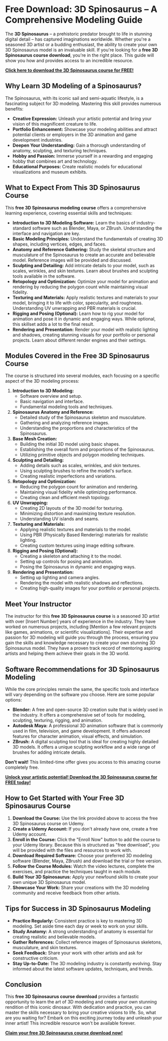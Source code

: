# Free Download: 3D Spinosaurus – A Comprehensive Modeling Guide

The **3D Spinosaurus** – a prehistoric predator brought to life in stunning digital detail – has captured imaginations worldwide. Whether you're a seasoned 3D artist or a budding enthusiast, the ability to create your own 3D Spinosaurus model is an invaluable skill. If you're looking for a **free 3D Spinosaurus course download**, you're in the right place. This guide will show you how and provides access to an incredible resource.

[**Click here to download the 3D Spinosaurus course for FREE!**](https://udemywork.com/3d-spinosaurus)

## Why Learn 3D Modeling of a Spinosaurus?

The Spinosaurus, with its iconic sail and semi-aquatic lifestyle, is a fascinating subject for 3D modeling. Mastering this skill provides numerous benefits:

*   **Creative Expression:** Unleash your artistic potential and bring your vision of this magnificent creature to life.
*   **Portfolio Enhancement:** Showcase your modeling abilities and attract potential clients or employers in the 3D animation and game development industries.
*   **Deepen Your Understanding:** Gain a thorough understanding of anatomy, sculpting, and texturing techniques.
*   **Hobby and Passion:** Immerse yourself in a rewarding and engaging hobby that combines art and technology.
*   **Educational Purposes:** Create realistic models for educational visualizations and museum exhibits.

## What to Expect From This 3D Spinosaurus Course

This **free 3D Spinosaurus modeling course** offers a comprehensive learning experience, covering essential skills and techniques:

*   **Introduction to 3D Modeling Software:** Learn the basics of industry-standard software such as Blender, Maya, or ZBrush. Understanding the interface and navigation are key.
*   **Basic Modeling Principles:** Understand the fundamentals of creating 3D shapes, including vertices, edges, and faces.
*   **Anatomy and Reference Gathering:** Study the skeletal structure and musculature of the Spinosaurus to create an accurate and believable model. Reference images will be provided and discussed.
*   **Sculpting and Detailing:** Add intricate details to your model, such as scales, wrinkles, and skin textures. Learn about brushes and sculpting tools available in the software.
*   **Retopology and Optimization:** Optimize your model for animation and rendering by reducing the polygon count while maintaining visual fidelity.
*   **Texturing and Materials:** Apply realistic textures and materials to your model, bringing it to life with color, specularity, and roughness. Understanding UV unwrapping and PBR materials is crucial.
*   **Rigging and Posing (Optional):** Learn how to rig your model for animation and pose it in dynamic and engaging ways. While optional, this skillset adds a lot to the final result.
*   **Rendering and Presentation:** Render your model with realistic lighting and shadows, creating stunning visuals for your portfolio or personal projects. Learn about different render engines and their settings.

## Modules Covered in the Free 3D Spinosaurus Course

The course is structured into several modules, each focusing on a specific aspect of the 3D modeling process:

1.  **Introduction to 3D Modeling:**
    *   Software overview and setup.
    *   Basic navigation and interface.
    *   Fundamental modeling tools and techniques.
2.  **Spinosaurus Anatomy and Reference:**
    *   Detailed study of the Spinosaurus skeleton and musculature.
    *   Gathering and analyzing reference images.
    *   Understanding the proportions and characteristics of the Spinosaurus.
3.  **Base Mesh Creation:**
    *   Building the initial 3D model using basic shapes.
    *   Establishing the overall form and proportions of the Spinosaurus.
    *   Utilizing primitive objects and polygon modeling techniques.
4.  **Sculpting and Detailing:**
    *   Adding details such as scales, wrinkles, and skin textures.
    *   Using sculpting brushes to refine the model's surface.
    *   Creating realistic imperfections and variations.
5.  **Retopology and Optimization:**
    *   Reducing the polygon count for animation and rendering.
    *   Maintaining visual fidelity while optimizing performance.
    *   Creating clean and efficient mesh topology.
6.  **UV Unwrapping:**
    *   Creating 2D layouts of the 3D model for texturing.
    *   Minimizing distortion and maximizing texture resolution.
    *   Understanding UV islands and seams.
7.  **Texturing and Materials:**
    *   Applying realistic textures and materials to the model.
    *   Using PBR (Physically Based Rendering) materials for realistic lighting.
    *   Creating custom textures using image editing software.
8.  **Rigging and Posing (Optional):**
    *   Creating a skeleton and attaching it to the model.
    *   Setting up controls for posing and animation.
    *   Posing the Spinosaurus in dynamic and engaging ways.
9.  **Rendering and Presentation:**
    *   Setting up lighting and camera angles.
    *   Rendering the model with realistic shadows and reflections.
    *   Creating high-quality images for your portfolio or personal projects.

## Meet Your Instructor

The instructor for this **free 3D Spinosaurus course** is a seasoned 3D artist with over [Insert Number] years of experience in the industry. They have worked on numerous projects, including [Mention a few relevant projects like games, animations, or scientific visualizations]. Their expertise and passion for 3D modeling will guide you through the process, ensuring you gain the skills and knowledge necessary to create your own stunning 3D Spinosaurus model. They have a proven track record of mentoring aspiring artists and helping them achieve their goals in the 3D world.

## Software Recommendations for 3D Spinosaurus Modeling

While the core principles remain the same, the specific tools and interface will vary depending on the software you choose. Here are some popular options:

*   **Blender:** A free and open-source 3D creation suite that is widely used in the industry. It offers a comprehensive set of tools for modeling, sculpting, texturing, rigging, and animation.
*   **Autodesk Maya:** A professional 3D animation software that is commonly used in film, television, and game development. It offers advanced features for character animation, visual effects, and simulation.
*   **ZBrush:** A digital sculpting tool that is ideal for creating highly detailed 3D models. It offers a unique sculpting workflow and a wide range of brushes for adding intricate details.

**Don't wait!** This limited-time offer gives you access to this amazing course completely free.

[**Unlock your artistic potential! Download the 3D Spinosaurus course for FREE today!**](https://udemywork.com/3d-spinosaurus)

## How to Get Started with Your Free 3D Spinosaurus Course

1.  **Download the Course:** Use the link provided above to access the free 3D Spinosaurus course on Udemy.
2.  **Create a Udemy Account:** If you don't already have one, create a free Udemy account.
3.  **Enroll in the Course:** Click the "Enroll Now" button to add the course to your Udemy library. Because this is structured as "free download", you will be provided with the files and resources to work with.
4.  **Download Required Software:** Choose your preferred 3D modeling software (Blender, Maya, ZBrush) and download the trial or free version.
5.  **Follow the Course Modules:** Watch the video lectures, complete the exercises, and practice the techniques taught in each module.
6.  **Build Your 3D Spinosaurus:** Apply your newfound skills to create your own unique 3D Spinosaurus model.
7.  **Showcase Your Work:** Share your creations with the 3D modeling community and receive feedback from other artists.

## Tips for Success in 3D Spinosaurus Modeling

*   **Practice Regularly:** Consistent practice is key to mastering 3D modeling. Set aside time each day or week to work on your skills.
*   **Study Anatomy:** A strong understanding of anatomy is essential for creating realistic and believable models.
*   **Gather References:** Collect reference images of Spinosaurus skeletons, musculature, and skin textures.
*   **Seek Feedback:** Share your work with other artists and ask for constructive criticism.
*   **Stay Up-to-Date:** The 3D modeling industry is constantly evolving. Stay informed about the latest software updates, techniques, and trends.

## Conclusion

This **free 3D Spinosaurus course download** provides a fantastic opportunity to learn the art of 3D modeling and create your own stunning rendition of this iconic dinosaur. With dedication and practice, you can master the skills necessary to bring your creative visions to life. So, what are you waiting for? Embark on this exciting journey today and unleash your inner artist! This incredible resource won't be available forever.

[**Claim your free 3D Spinosaurus course download now!**](https://udemywork.com/3d-spinosaurus)
